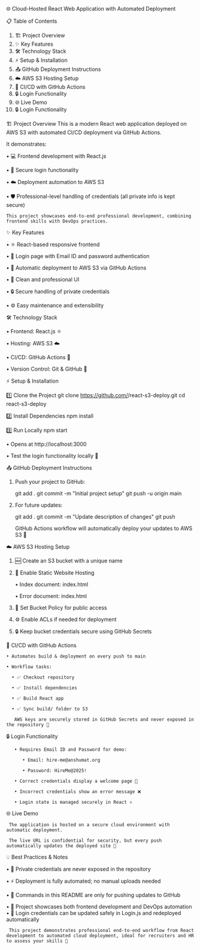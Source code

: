 🌐 Cloud-Hosted React Web Application with Automated Deployment






📋 Table of Contents
  1. 🏗️ Project Overview
  2. ✨ Key Features
  3. 🛠️ Technology Stack
  4. ⚡ Setup & Installation
  5. 📤 GitHub Deployment Instructions
  6. ☁️ AWS S3 Hosting Setup
  7. 🔄 CI/CD with GitHub Actions
  8. 🔒 Login Functionality 
  9. 🌐 Live Demo
 10. 🔒 Login Functionality

🏗️ Project Overview
    This is a modern React web application deployed on AWS S3 with automated CI/CD  deployment via GitHub Actions.
  
   It demonstrates:

   • 💻 Frontend development with React.js

   • 🔐 Secure login functionality

   • ☁️ Deployment automation to AWS S3

   • 🛡️ Professional-level handling of credentials (all private info is kept secure)

    This project showcases end-to-end professional development, combining frontend skills with DevOps practices.

✨ Key Features

   • ⚛️ React-based responsive frontend
  
   • 🔑 Login page with Email ID and password authentication
   
   • 🚀 Automatic deployment to AWS S3 via GitHub Actions
   
   • 🎨 Clean and professional UI
   
   • 🔒 Secure handling of private credentials
   
   • ⚙️ Easy maintenance and extensibility

🛠️ Technology Stack

   • Frontend: React.js ⚛️
   
   • Hosting: AWS S3 ☁️
   
   • CI/CD: GitHub Actions 🔄
   
   • Version Control: Git & GitHub 🐙

⚡ Setup & Installation

  1️⃣ Clone the Project
       git clone https://github.com/<your-username>/react-s3-deploy.git
       cd react-s3-deploy

  2️⃣ Install Dependencies
       npm install

  3️⃣ Run Locally
       npm start

 • Opens at http://localhost:3000
 
 • Test the login functionality locally 🔑

📤 GitHub Deployment Instructions

   1. Push your project to GitHub:

       git add .
       git commit -m "Initial project setup"
       git push -u origin main

  2. For future updates:

       git add .
       git commit -m "Update description of changes"
       git push

     GitHub Actions workflow will automatically deploy your updates to AWS S3 🚀

☁️ AWS S3 Hosting Setup

1. 🆕 Create an S3 bucket with a unique name

2. 🔧 Enable Static Website Hosting

    • Index document: index.html

    • Error document: index.html

4. 🔐 Set Bucket Policy for public access

5. ⚙️ Enable ACLs if needed for deployment

6. 🔒 Keep bucket credentials secure using GitHub Secrets

🔄 CI/CD with GitHub Actions

    • Automates build & deployment on every push to main
    
    • Workflow tasks:
      
      • ✅ Checkout repository
      
      • ✅ Install dependencies
      
      • ✅ Build React app
      
      • ✅ Sync build/ folder to S3

       AWS keys are securely stored in GitHub Secrets and never exposed in the repository 🔐

🔒 Login Functionality
 
       • Requires Email ID and Password for demo:
         
          • Email: hire-me@anshumat.org
         
          • Password: HireMe@2025!
     
       • Correct credentials display a welcome page 🎉
      
       • Incorrect credentials show an error message ❌

       • Login state is managed securely in React ⚛️

🌐 Live Demo

     The application is hosted on a secure cloud environment with automatic deployment.
 
     The live URL is confidential for security, but every push automatically updates the deployed site 🔄

💡 Best Practices & Notes
   
   • 🔑 Private credentials are never exposed in the repository
   
   • ⚡ Deployment is fully automated; no manual uploads needed
   
   • 📝 Commands in this README are only for pushing updates to GitHub
   
   • 🚀 Project showcases both frontend development and DevOps automation
   • 🔄 Login credentials can be updated safely in Login.js and redeployed automatically

     This project demonstrates professional end-to-end workflow from React development to automated cloud deployment, ideal for recruiters and HR to assess your skills 💼

